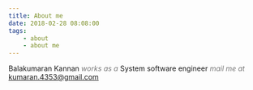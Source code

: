 ```yaml
---
title: About me
date: 2018-02-28 08:08:00
tags:
    - about
    - about me
---
```



Balakumaran Kannan
<i style='color: #777;'>works as a</i> System software engineer
<i style='color: #777;'>mail me at</i> [kumaran.4353@gmail.com](mailto:kumaran.4353@gmail.com)
